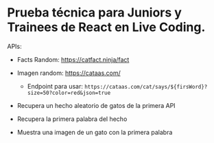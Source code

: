 # Prueba técnica para Juniors y Trainees de React en Live Coding.

APIs:

- Facts Random: https://catfact.ninja/fact
- Imagen random: https://cataas.com/
    - Endpoint para usar: `https://cataas.com/cat/says/${firsWord}?size=50?color=red&json=true`

- Recupera un hecho aleatorio de gatos de la primera API 
- Recupera la primera palabra del hecho
- Muestra una imagen de un gato con la primera palabra